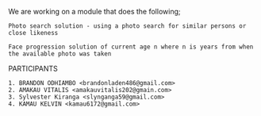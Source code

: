 We are working on a module that does the following;

	Photo search solution - using a photo search for similar persons or close likeness

	Face progression solution of current age n where n is years from when the available photo was taken  

PARTICIPANTS

	1. BRANDON ODHIAMBO <brandonladen486@gmail.com>
	2. AMAKAU VITALIS <amakauvitalis202@gmain.com>
	3. Sylvester Kiranga <slynganga59@gmail.com>
	4. KAMAU KELVIN <kamau6172@gmail.com>
